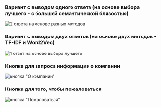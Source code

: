 ### Вариант с выводом одного ответа (на основе выбора лучшего - с большей семантической близостью)
![2 ответа на основе разных методов](https://drive.google.com/file/d/1f-pU-qfIycAxSJ4s-7njxdLQlhAblEEZ/view?usp=sharing)
### Вариант с выводом двух ответов (на основе двух методов - TF-IDF и Word2Vec)
![1 ответ на основе выбора лучшего](https://drive.google.com/file/d/1gzupKLejEdnaiYSSAFHxKqQHSa-2IftY/view?usp=sharing)
### Кнопка для запроса информации о компании
![кнопка "О компании"](https://drive.google.com/file/d/1Q3vh0_dPgcK3-K6zkrOENW6k0C-AnRlh/view?usp=sharing)
### Кнопка для того, чтобы пожаловаться
![кнопка "Пожаловаться"](https://drive.google.com/file/d/1yAZ42LUZSNYsKF5RkIkl0YAY5wGiAruu/view?usp=sharing)
